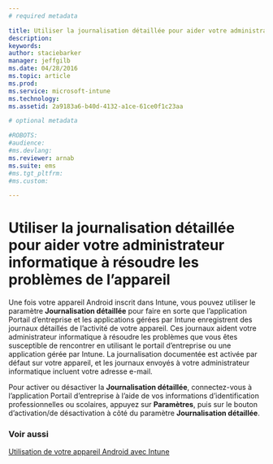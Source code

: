 ```yaml
---
# required metadata

title: Utiliser la journalisation détaillée pour aider votre administrateur informatique à résoudre les problèmes de l’appareil | Microsoft Intune
description:
keywords:
author: staciebarker
manager: jeffgilb
ms.date: 04/28/2016
ms.topic: article
ms.prod:
ms.service: microsoft-intune
ms.technology:
ms.assetid: 2a9183a6-b40d-4132-a1ce-61ce0f1c23aa

# optional metadata

#ROBOTS:
#audience:
#ms.devlang:
ms.reviewer: arnab
ms.suite: ems
#ms.tgt_pltfrm:
#ms.custom:

---
```



# Utiliser la journalisation détaillée pour aider votre administrateur informatique à résoudre les problèmes de l’appareil

Une fois votre appareil Android inscrit dans Intune, vous pouvez utiliser le paramètre **Journalisation détaillée** pour faire en sorte que l’application Portail d’entreprise et les applications gérées par Intune enregistrent des journaux détaillés de l’activité de votre appareil. Ces journaux aident votre administrateur informatique à résoudre les problèmes que vous êtes susceptible de rencontrer en utilisant le portail d’entreprise ou une application gérée par Intune. La journalisation documentée est activée par défaut sur votre appareil, et les journaux envoyés à votre administrateur informatique incluent votre adresse e-mail.

Pour activer ou désactiver la **Journalisation détaillée**, connectez-vous à l’application Portail d’entreprise à l’aide de vos informations d’identification professionnelles ou scolaires, appuyez sur **Paramètres**, puis sur le bouton d’activation/de désactivation à côté du paramètre **Journalisation détaillée**.

### Voir aussi
[Utilisation de votre appareil Android avec Intune](using-your-android-device-with-intune.md)

<!--HONumber=Jun16_HO1-->


